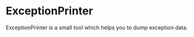 ExceptionPrinter
================

ExceptionPrinter is a small tool which helps you to dump exception data.
